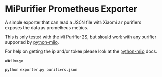 # MiPurifier Prometheus Exporter

A simple exporter that can read a JSON file with Xiaomi air purifiers exposes the data as prometheus metrics.

This is only tested with the Mi Purifier 2S, but should work with any purifier supported by [python-miio](https://python-miio.readthedocs.io/en/latest/).

For help on getting the ip and/or token please look at the [python-miio](https://python-miio.readthedocs.io/en/latest/discovery.html#tokens-from-backups) docs.


##Usage

```bash
python exporter.py purifiers.json
```

